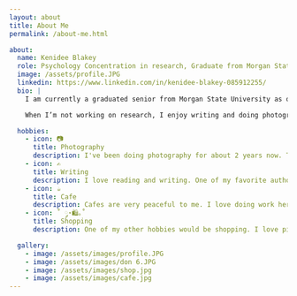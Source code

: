 ```yaml
---
layout: about
title: About Me
permalink: /about-me.html

about:
  name: Kenidee Blakey
  role: Psychology Concentration in research, Graduate from Morgan State University
  image: /assets/profile.JPG
  linkedin: https://www.linkedin.com/in/kenidee-blakey-085912255/
  bio: |
    I am currently a graduated senior from Morgan State University as of May 2025. I graduated with my Bachelors of Science. Majoring in Psychology with a concentration in research.

    When I’m not working on research, I enjoy writing and doing photography. In my spare time you will find me at a cafe in my zone. I aldo love shopping, specfically at thrift stores.

  hobbies:
    - icon: 📷
      title: Photography
      description: I've been doing photography for about 2 years now. The picture below is my friend and model. I would describe photography as on of my passions.
    - icon: ✍️
      title: Writing
      description: I love reading and writing. One of my favorite authors is Mikki Kendall. I also love writing short stories in my free time
    - icon: ☕
      title: Cafe
      description: Cafes are very peaceful to me. I love doing work here or reading. Sometimes I will just go for coffee or tea.
    - icon: ˚ ༘⋆🛍️｡˚
      title: Shopping
      description: One of my other hobbies would be shopping. I love picking up new items that I have been plotting on. Recently I have been shopping in a lot of thrift stores.

  gallery:
    - image: /assets/images/profile.JPG
    - image: /assets/images/don 6.JPG
    - image: /assets/images/shop.jpg
    - image: /assets/images/cafe.jpg
---
```

